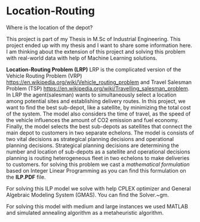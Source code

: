 # Location-Routing
Where is the location of the depot? 
 
This project is part of my Thesis in M.Sc of Industrial Engineering. This project ended up with my thesis and I want to share some information here. I am thinking about the extension of this project and solving this problem with real-world data with help of Machine Learning solutions. 

**Location-Routing Problem (LRP)**
LRP is the complicated version of the Vehicle Routing Problem (VRP) https://en.wikipedia.org/wiki/Vehicle_routing_problem and Travel Salesman Problem (TSP) https://en.wikipedia.org/wiki/Travelling_salesman_problem. In LRP the agent(salesman) wants to simultaneously select a location among potential sites and establishing delivery routes. In this project, we want to find the best sub-depot, like a satellite, by minimizing the total cost of the system. The model also considers the time of travel, as the speed of the vehicle influences the amount of CO2 emission and fuel economy. Finally, the model selects the best sub-depots as satellites that connect the main depot to customers in two separate echelons. The model is consists of two vital decisions as strategical planning decisions and operational planning decisions. Strategical planning decisions are determining the number and location of sub-depots as a satellite
and operational decisions planning is routing heterogeneous fleet in two echelons to make deliveries to customers.
for solving this problem we cast a *mathematical formulation* based on Integer Linear Programming as you can find this formulation on the **ILP.PDF** file. 

For solving this ILP model we solve with help CPLEX optimizer and General Algebraic Modeling System (GMAS). You can find the Solver.~gm. 

For solving this model with medium and large instances we used MATLAB and simulated annealing algorithm as a metaheuristic algorithm. 